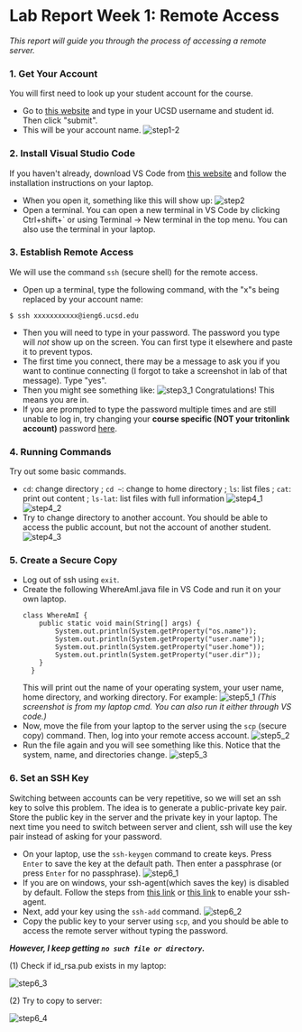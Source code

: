 # Lab Report Week 1: Remote Access
*This report will guide you through the process of accessing a remote server.*

### 1. Get Your Account
You will first need to look up your student account for the course. 
- Go to [this website](https://sdacs.ucsd.edu/~icc/index.php) and type in your UCSD username and student id. Then click "submit". 
- This will be your account name.
![step1-2](look_up2.png)

### 2. Install Visual Studio Code
If you haven't already, download VS Code from [this website]( https://code.visualstudio.com/) and follow the installation instructions on your laptop. 
- When you open it, something like this will show up:
![step2](vs.png)
- Open a terminal. You can open a new terminal in VS Code by clicking Ctrl+shift+` or using Terminal -> New terminal in the top menu. You can also use the terminal in your laptop. 

### 3. Establish Remote Access
We will use the command `ssh` (secure shell) for the remote access.
- Open up a terminal, type the following command, with the "x"s being replaced by your account name:
```
$ ssh xxxxxxxxxxx@ieng6.ucsd.edu
```
- Then you will need to type in your password. The password you type will *not* show up on the screen. You can first type it elsewhere and paste it to prevent typos.
- The first time you connect, there may be a message to ask you if you want to continue connecting (I forgot to take a screenshot in lab of that message). Type "yes".
- Then you might see something like:
![step3_1](ssh_1.png)
Congratulations! This means you are in. 
- If you are prompted to type the password multiple times and are still unable to log in, try changing your **course specific (NOT your tritonlink account)** password [here](https://sdacs.ucsd.edu/~icc/password.php). 

### 4. Running Commands
Try out some basic commands. 
- `cd`: change directory ; `cd ~`: change to home directory ; `ls`: list files ; `cat`: print out content ; `ls-lat`: list files with full information
![step4_1](cmd_1.png)
![step4_2](cmd_2.png)
- Try to change directory to another account. You should be able to access the public account, but not the account of another student. 
![step4_3](cmd_3.png)

### 5. Create a Secure Copy 
- Log out of ssh using `exit`. 
- Create the following WhereAmI.java file in VS Code and run it on your own laptop.
    ```
    class WhereAmI {
        public static void main(String[] args) {
            System.out.println(System.getProperty("os.name"));
            System.out.println(System.getProperty("user.name"));
            System.out.println(System.getProperty("user.home"));
            System.out.println(System.getProperty("user.dir"));
        }
      }
    ```
    This will print out the name of your operating system, your user name, home directory, and working directory. For example: 
    ![step5_1](wai_1.png)
    *(This screenshot is from my laptop cmd. You can also run it either through VS code.)*
- Now, move the file from your laptop to the server using the `scp` (secure copy) command. Then, log into your remote access account. 
![step5_2](move.png)
- Run the file again and you will see something like this. Notice that the system, name, and directories change. 
![step5_3](wai_2.png)

### 6. Set an SSH Key
Switching between accounts can be very repetitive, so we will set an ssh key to solve this problem. The idea is to generate a public-private key pair. Store the public key in the server and the private key in your laptop. The next time you need to switch between server and client, ssh will use the key pair instead of asking for your password. 
- On your laptop, use the `ssh-keygen` command to create keys. Press `Enter` to save the key at the default path. Then enter a passphrase (or press `Enter` for no passphrase). 
![step6_1](key_1.png)
- If you are on windows, your ssh-agent(which saves the key) is disabled by default. Follow the steps from [this link](https://learn.microsoft.com/en-us/windows-server/administration/openssh/openssh_keymanagement#user-key-generation) or [this link](https://stackoverflow.com/questions/52113738/starting-ssh-agent-on-windows-10-fails-unable-to-start-ssh-agent-service-erro) to enable your ssh-agent.
- Next, add your key using the `ssh-add` command. 
![step6_2](add_1.png)
- Copy the public key to your server using `scp`, and you should be able to access the remote server without typing the password. 

**_However, I keep getting `no such file or directory`._**
    
(1) Check if id_rsa.pub exists in my laptop:

![step6_3](scp_1.png)

(2) Try to copy to server:

![step6_4](scp_2.png)
